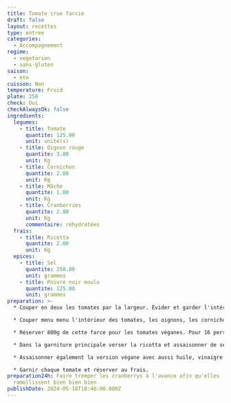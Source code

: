 ```yaml
---
title: Tomate crue farcie
draft: false
layout: recettes
type: entree
categories:
  - Accompagnement
regime:
  - vegetarien
  - sans-gluten
saison:
  - ete
cuisson: Non
temperature: Froid
plate: 250
check: Oui
checkAlwaysOk: false
ingredients:
  legumes:
    - title: Tomate
      quantite: 125.00
      unit: unité(s)
    - title: Oignon rouge
      quantite: 3.00
      unit: Kg  
    - title: Cornichon
      quantite: 2.00
      unit: Kg
    - title: Mâche
      quantite: 1.00
      unit: Kg
    - title: Cranberries
      quantite: 2.00
      unit: Kg
      commentaire: réhydratées
  frais:
    - title: Ricotta
      quantite: 2.00
      unit: Kg
  epices:
    - title: Sel
      quantite: 250.00
      unit: grammes
    - title: Poivre noir moulu
      quantite: 125.00
      unit: grammes
preparation: >-
  * Couper en deux les tomates par la largeur. Évider et garder l'intérieur.

  * Couper menu menu l'intérieur des tomates, les oignons, les cornichons, les cranberrys et ajouter la mâche.

  * Réserver 800g de cette farce pour les tomates véganes. Pour 16 personnes.

  * Dans la garniture principale verser la ricotta et assaisonner de sel et poivre.

  * Assaisonner également la version végane avec aussi huile, vinaigre...

  * Garnir chaque tomate et réserver au frais.
preparation24h: Faire tremper les cranberrys à l'avance afin qu'elles
  ramollissent bien bien bien
publishDate: 2024-05-18T18:46:00.000Z
---
```

